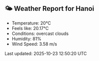 <!-- WEATHER-START -->
## 🌤 Weather Report for Hanoi

- Temperature: 20°C
- Feels like: 20.17°C
- Conditions: overcast clouds
- Humidity: 81%
- Wind Speed: 3.58 m/s

Last updated: 2025-10-23 12:50:20 UTC
<!-- WEATHER-END -->
